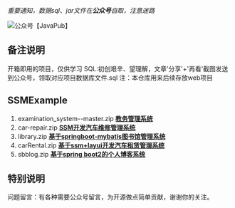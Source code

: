 *重要通知，数据sql、jar文件在**公众号**自取，注意迷路* 

![公众号【JavaPub】](https://github.com/Rodert/JavaPub/master/wechat.jpg)

## **备注说明**

开箱即用的项目，仅供学习
SQL:初创艰辛、望理解，文章'分享'+'再看'截图发送到公众号，领取对应项目数据库文件.sql
注：本仓库用来后续存放web项目

## **SSMExample**

1. examination_system--master.zip  **[教务管理系统](https://mp.weixin.qq.com/s/YQv39M0LW1BCR-7p4P0y3Q)**
2. car-repair.zip  **[SSM开发汽车维修管理系统]()**
3. library.zip **[基于springboot-mybatis图书馆管理系统](https://mp.weixin.qq.com/s/rydMsMCGZG5F-F-LpXS_0A)**
4. carRental.zip **[基于ssm+layui开发汽车租赁管理系统](https://mp.weixin.qq.com/s/33QdCNzlu-IGb0Df9hpb6w)** 
5. sbblog.zip **[基于spring boot2的个人博客系统](https://mp.weixin.qq.com/s/WybspWYfy4SjhQrl71No5g)** 


## **特别说明**

问题留言：有各种需要公众号留言，为开源做点简单贡献，谢谢你的关注。
